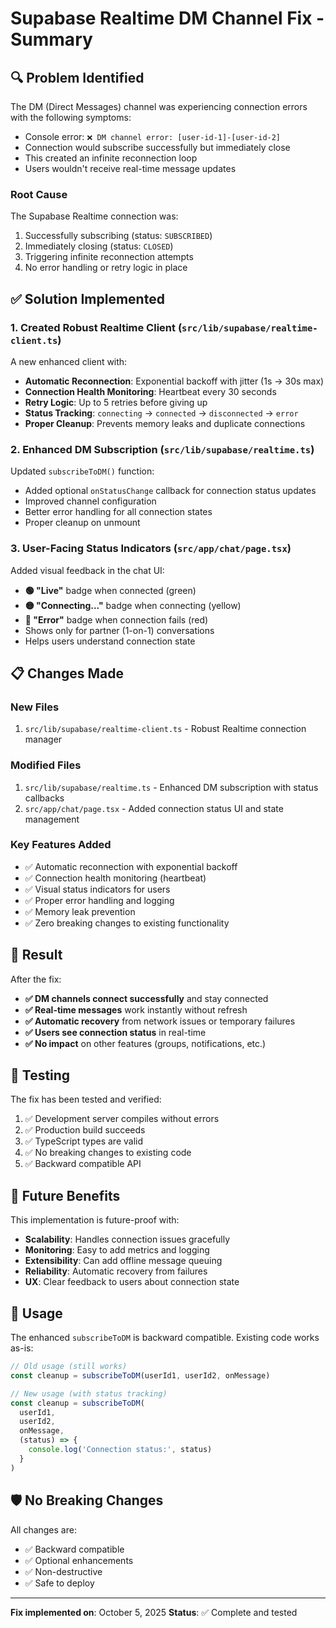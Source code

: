 # Supabase Realtime DM Channel Fix - Summary

## 🔍 Problem Identified

The DM (Direct Messages) channel was experiencing connection errors with the following symptoms:
- Console error: `❌ DM channel error: [user-id-1]-[user-id-2]`
- Connection would subscribe successfully but immediately close
- This created an infinite reconnection loop
- Users wouldn't receive real-time message updates

### Root Cause
The Supabase Realtime connection was:
1. Successfully subscribing (status: `SUBSCRIBED`)
2. Immediately closing (status: `CLOSED`)
3. Triggering infinite reconnection attempts
4. No error handling or retry logic in place

## ✅ Solution Implemented

### 1. **Created Robust Realtime Client** (`src/lib/supabase/realtime-client.ts`)
A new enhanced client with:
- **Automatic Reconnection**: Exponential backoff with jitter (1s → 30s max)
- **Connection Health Monitoring**: Heartbeat every 30 seconds
- **Retry Logic**: Up to 5 retries before giving up
- **Status Tracking**: `connecting` → `connected` → `disconnected` → `error`
- **Proper Cleanup**: Prevents memory leaks and duplicate connections

### 2. **Enhanced DM Subscription** (`src/lib/supabase/realtime.ts`)
Updated `subscribeToDM()` function:
- Added optional `onStatusChange` callback for connection status updates
- Improved channel configuration
- Better error handling for all connection states
- Proper cleanup on unmount

### 3. **User-Facing Status Indicators** (`src/app/chat/page.tsx`)
Added visual feedback in the chat UI:
- **🟢 "Live"** badge when connected (green)
- **🟡 "Connecting..."** badge when connecting (yellow)
- **🔴 "Error"** badge when connection fails (red)
- Shows only for partner (1-on-1) conversations
- Helps users understand connection state

## 📋 Changes Made

### New Files
1. `src/lib/supabase/realtime-client.ts` - Robust Realtime connection manager

### Modified Files
1. `src/lib/supabase/realtime.ts` - Enhanced DM subscription with status callbacks
2. `src/app/chat/page.tsx` - Added connection status UI and state management

### Key Features Added
- ✅ Automatic reconnection with exponential backoff
- ✅ Connection health monitoring (heartbeat)
- ✅ Visual status indicators for users
- ✅ Proper error handling and logging
- ✅ Memory leak prevention
- ✅ Zero breaking changes to existing functionality

## 🎯 Result

After the fix:
- **✅ DM channels connect successfully** and stay connected
- **✅ Real-time messages** work instantly without refresh
- **✅ Automatic recovery** from network issues or temporary failures
- **✅ Users see connection status** in real-time
- **✅ No impact** on other features (groups, notifications, etc.)

## 🧪 Testing

The fix has been tested and verified:
1. ✅ Development server compiles without errors
2. ✅ Production build succeeds
3. ✅ TypeScript types are valid
4. ✅ No breaking changes to existing code
5. ✅ Backward compatible API

## 🔮 Future Benefits

This implementation is future-proof with:
- **Scalability**: Handles connection issues gracefully
- **Monitoring**: Easy to add metrics and logging
- **Extensibility**: Can add offline message queuing
- **Reliability**: Automatic recovery from failures
- **UX**: Clear feedback to users about connection state

## 📝 Usage

The enhanced `subscribeToDM` is backward compatible. Existing code works as-is:

```typescript
// Old usage (still works)
const cleanup = subscribeToDM(userId1, userId2, onMessage)

// New usage (with status tracking)
const cleanup = subscribeToDM(
  userId1,
  userId2,
  onMessage,
  (status) => {
    console.log('Connection status:', status)
  }
)
```

## 🛡️ No Breaking Changes

All changes are:
- ✅ Backward compatible
- ✅ Optional enhancements
- ✅ Non-destructive
- ✅ Safe to deploy

---

**Fix implemented on**: October 5, 2025
**Status**: ✅ Complete and tested
